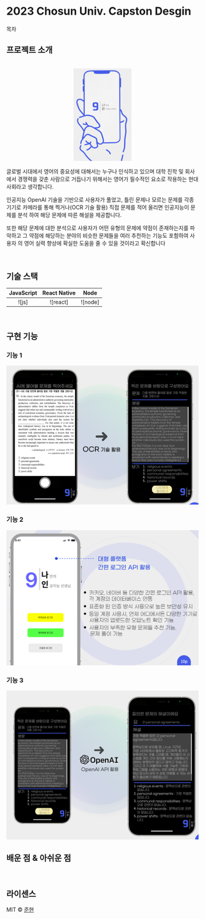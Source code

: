 # 2023 Chosun Univ. Capston Desgin


목차

## 프로젝트 소개

<p align="justify">
  
<p align="center">
<br>
  <img src="./assets/readme-main.png" width="30%" height="auto">
<br>
</p>

글로벌 시대에서 영어의 중요성에 대해서는 누구나 인식하고 있으며 대학 진학 및 회사에서 경쟁력을 갖춘
사람으로 거듭나기 위해서는 영어가 필수적인 요소로 작용하는 현대 사회라고 생각합니다.
  
인공지능 OpenAI 기술을 기반으로 사용자가 풀었고, 틀린 문제나 모르는 문제를 각종 기기로 카메라를 통해 찍거나(OCR 기술 활용) 직접 문제를 적어
올리면 인공지능이 문제를 분석 하여 해당 문제에 따른 해설을 제공합니다.
  
또한 해당 문제에 대한 분석으로 사용자가 어떤 유형의 문제에 약점이 존재하는지를 파악하고 그 약점에 해당하는 분야의 비슷한 문제들을 여러 추천하는
기능도 포함하여 사용자 의 영어 실력 향상에 확실한 도움을 줄 수 있을 것이라고 확신합니다

<br>

## 기술 스택

| JavaScript | React Native   |  Node   |
| :--------: | :------: | :-----: |
|   ![js]    | ![react] | ![node] |

<br>

## 구현 기능

### 기능 1

![ocr]

### 기능 2

![login]

### 기능 3

![openai]

## 배운 점 & 아쉬운 점

<p align="justify">

</p>

<br>

## 라이센스

MIT &copy; [준현](https://dduneon.tistory.com)

<!-- Stack Icon Refernces -->

[main]: /assets/readme-main.png
[ocr]: /assets/readme-ocr.png
[login]: /assets/readme-login.png
[openai]: /assets/readme-openai.png

